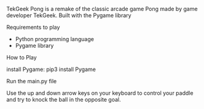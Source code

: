 TekGeek Pong is a remake of the classic arcade game Pong made by game developer TekGeek.
Built with the Pygame library

Requirements to play
- Python programming language
- Pygame library


How to Play

install Pygame: pip3 install Pygame

Run the main.py file

Use the up and down arrow keys on your keyboard to control your paddle and try to knock the ball in the opposite goal.
